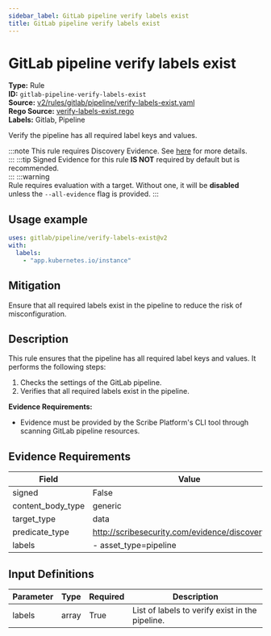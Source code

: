 ```yaml
---
sidebar_label: GitLab pipeline verify labels exist
title: GitLab pipeline verify labels exist
---  
```

# GitLab pipeline verify labels exist  
**Type:** Rule  
**ID:** `gitlab-pipeline-verify-labels-exist`  
**Source:** [v2/rules/gitlab/pipeline/verify-labels-exist.yaml](https://github.com/scribe-public/sample-policies/blob/main/v2/rules/gitlab/pipeline/verify-labels-exist.yaml)  
**Rego Source:** [verify-labels-exist.rego](https://github.com/scribe-public/sample-policies/blob/main/v2/rules/gitlab/pipeline/verify-labels-exist.rego)  
**Labels:** Gitlab, Pipeline  

Verify the pipeline has all required label keys and values.

:::note 
This rule requires Discovery Evidence. See [here](https://deploy-preview-299--scribe-security.netlify.app/docs/platforms/discover) for more details.  
::: 
:::tip 
Signed Evidence for this rule **IS NOT** required by default but is recommended.  
::: 
:::warning  
Rule requires evaluation with a target. Without one, it will be **disabled** unless the `--all-evidence` flag is provided.
::: 

## Usage example

```yaml
uses: gitlab/pipeline/verify-labels-exist@v2
with:
  labels:
    - "app.kubernetes.io/instance"
```

## Mitigation  
Ensure that all required labels exist in the pipeline to reduce the risk of misconfiguration.


## Description  
This rule ensures that the pipeline has all required label keys and values.
It performs the following steps:

1. Checks the settings of the GitLab pipeline.
2. Verifies that all required labels exist in the pipeline.

**Evidence Requirements:**
- Evidence must be provided by the Scribe Platform's CLI tool through scanning GitLab pipeline resources.

## Evidence Requirements  
| Field | Value |
|-------|-------|
| signed | False |
| content_body_type | generic |
| target_type | data |
| predicate_type | http://scribesecurity.com/evidence/discovery/v0.1 |
| labels | - asset_type=pipeline |

## Input Definitions  
| Parameter | Type | Required | Description |
|-----------|------|----------|-------------|
| labels | array | True | List of labels to verify exist in the pipeline. |

